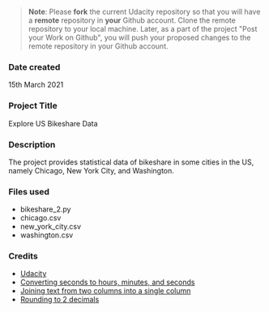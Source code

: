 >**Note**: Please **fork** the current Udacity repository so that you will have a **remote** repository in **your** Github account. Clone the remote repository to your local machine. Later, as a part of the project "Post your Work on Github", you will push your proposed changes to the remote repository in your Github account.

### Date created
15th March 2021

### Project Title
Explore US Bikeshare Data

### Description
The project provides statistical data of bikeshare in some cities in the US, namely Chicago, New York City, and Washington.

### Files used
* bikeshare_2.py
* chicago.csv
* new_york_city.csv
* washington.csv

### Credits
* [Udacity](udacity.com)
* [Converting seconds to hours, minutes, and seconds](https://stackoverflow.com/questions/775049/how-do-i-convert-seconds-to-hours-minutes-and-seconds/775075)
* [Joining text from two columns into a single column](https://cmdlinetips.com/2018/11/how-to-join-two-text-columns-into-a-single-column-in-pandas/)
* [Rounding to 2 decimals](https://stackoverflow.com/questions/20457038/how-to-round-to-2-decimals-with-python)
